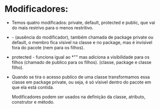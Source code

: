 # Modificadores:

* Temos quatro modificados: private, default, protected e public, que vai do mais restrivo para o menos restritivo.
* <package private> - (ausência do modificador), também chamada de package private ou default, o membro fica vísivel na classe e no package, mas é invísivel fora do pacote (nem para os filhos).
* protected - funciona igual ao *"<package private>" mas adiciona a visibilidade para os filhos (chamado de publico para os filhos). (classe, package e classe filho).
* Quando se tira o acesso publico de uma classe transformamos essa classe em package private, ou seja, é só vísivel dentro do pacote em que ela está contida.

  <p>Modificadores podem ser usados na definição da classe, atributo, construtor e método.</p>
